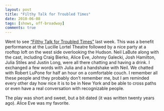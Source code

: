 ```yaml
---
layout: post
title: "Filthy Talk for Troubled Times"
date: 2010-06-08
tags: [shows, off-broadway]
comments: true
---
```

Went to see [“Filthy Talk for Troubled Times”](http://www.brownpapertickets.com/event/214955) last week. This was a benefit performance at the Lucille Lortel Theatre followed by a nice party at a rooftop loft on the west side overlooking the Hudson. Neil LaBute along with the cast, including Craig Bierko, Alice Eve, Johnny Galecki, Josh Hamilton, Julia Stiles and Justin Long, were all there chatting and having a drink. I exchanged a few words with Julia and a handshake with Neil. We chatted with Robert LuPone for half an hour on a comfortable couch. I remember all these people and they probably don’t remember me, but I am reminded every other day how nice it is to be in New York and be able to cross paths or even have a real conversation with recognizable people.

The play was short and sweet, but a bit dated (it was written twenty years ago). Alice Eve was my favorite.

